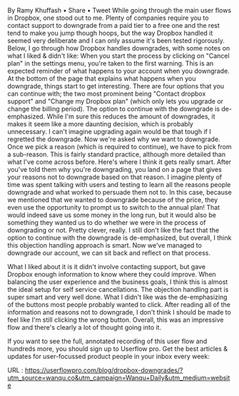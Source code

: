   By Ramy Khuffash •  Share •  Tweet 
   While going through the main user flows in Dropbox, one stood out to me. 
   Plenty of companies require you to contact support to downgrade from a paid tier to a free one and the rest tend to make you jump though hoops, but the way Dropbox handled it seemed very deliberate and I can only assume it's been tested rigorously. 
   Below, I go through how Dropbox handles downgrades, with some notes on what I liked & didn't like: 
   When you start the process by clicking on "Cancel plan" in the settings menu, you're taken to the first warning. This is an expected reminder of what happens to your account when you downgrade. 
   At the bottom of the page that explains what happens when you downgrade, things start to get interesting. There are four options that you can continue with; the two most prominent being "Contact dropbox support" and "Change my Dropbox plan" (which only lets you upgrade or change the billing period). 
   The option to continue with the downgrade is de-emphasized. While I'm sure this reduces the amount of downgrades, it makes it seem like a more daunting decision, which is probably unnecessary. I can't imagine upgrading again would be that tough if I regretted the downgrade. 
   Now we're asked why we want to downgrade. Once we pick a reason (which is required to continue), we have to pick from a sub-reason. This is fairly standard practice, although more detailed than what I've come across before. 
   Here's where I think it gets really smart. After you've told them why you're downgrading, you land on a page that gives your reasons not to downgrade based on that reason. I imagine plenty of time was spent talking with users and testing to learn all the reasons people downgrade and what worked to persuade them not to. 
   In this case, because we mentioned that we wanted to downgrade because of the price, they even use the opportunity to prompt us to switch to the annual plan! 
   That would indeed save us some money in the long run, but it would also be something they wanted us to do whether we were in the process of downgrading or not. Pretty clever, really. 
   I still don't like the fact that the option to continue with the downgrade is de-emphasized, but overall, I think this objection handling approach is smart. 
   Now we've managed to downgrade our account, we can sit back and reflect on that process.
  
   What I liked about it is it didn't involve contacting support, but gave Dropbox enough information to know where they could improve. When balancing the user experience and the business goals, I think this is almost the ideal setup for self service cancellations. The objection handling part is super smart and very well done. 
   What I didn't like was the de-emphasizing of the buttons most people probably wanted to click. After reading all of the information and reasons not to downgrade, I don't think I should be made to feel like I'm still clicking the wrong button. 
   Overall, this was an impressive flow and there's clearly a lot of thought going into it. 
   
 
   If you want to see the full, annotated recording of this user flow and hundreds more, you should sign up to Userflow pro. 
   Get the best articles & updates for user-focussed product people in your inbox every week: 
  
 URL : https://userflowpro.com/blog/dropbox-downgrades/?utm_source=wanqu.co&utm_campaign=Wanqu+Daily&utm_medium=website